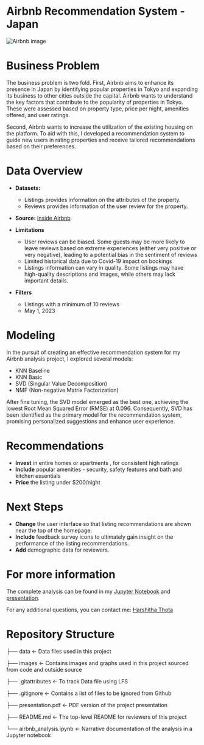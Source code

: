 # Airbnb Recommendation System - Japan

![Airbnb image](https://cdn.i.haymarketmedia.asia/?n=campaign-asia%2Fcontent%2FAirbnb-girls-trip.jpg)

# Business Problem

The business problem is two fold. First, Airbnb aims to enhance its presence in Japan by identifying popular properties in Tokyo and expanding its business to other cities outside the capital. Airbnb wants to understand the key factors that contribute to the popularity of properties in Tokyo. These were assessed based on property type, price per night, amenities offered, and user ratings.

Second, Airbnb wants to increase the utilization of the existing housing on the platform. To aid with this, I developed a recommendation system to guide new users in rating properties and receive tailored recommendations based on their preferences.

# Data Overview
* **Datasets:** 
    * Listings provides information on the attributes of the property.
    * Reviews provides information of the user review for the property.
* **Source:** [Inside Airbnb](http://insideairbnb.com/get-the-data)

* **Limitations**
    * User reviews can be biased. Some guests may be more likely to leave reviews based on extreme experiences (either very positive or very negative), leading to a potential bias in the sentiment of reviews
    * Limited historical data due to Covid-19 impact on bookings
    * Listings information can vary in quality. Some listings may have high-quality descriptions and images, while others may lack important details.
* **Filters**
    * Listings with a minimum of 10 reviews
    * May 1, 2023


# Modeling

In the pursuit of creating an effective recommendation system for my Airbnb analysis project, I explored several models:
* KNN Baseline
* KNN Basic
* SVD (Singular Value Decomposition)
* NMF (Non-negative Matrix Factorization)

After fine tuning, the SVD model emerged as the best one, achieving the lowest Root Mean Squared Error (RMSE) at 0.096. Consequently, SVD has been identified as the primary model for the recommendation system, promising personalized suggestions and enhance user experience.

# Recommendations

- **Invest** in entire homes or apartments , for consistent high ratings
- **Include** popular amenities - security, safety features and bath and kitchen essentials
- **Price** the listing under $200/night

# Next Steps

- **Change** the user interface so that listing recommendations are shown near the top of the homepage.
- **Include** feedback survey icons to ultimately gain insight on the performance of the listing recommendations.
- **Add** demographic data for reviewers.

# For more information
The complete analysis can be found in my [Jupyter Notebook](https://github.com/hthota1/Airbnb-Recommendation-System-Japan/blob/main/airbnb_analysis.ipynb) and [presentation](https://github.com/hthota1/Airbnb-Recommendation-System-Japan/blob/main/Presentation.pdf). 

For any additional questions, you can contact me:
[Harshitha Thota](harshitha.thota@gmail.com)

# Repository Structure
├── data		 				           	 	<- Data files used in this project 

├── images		                         	 	<- Contains images and graphs used in this project sourced from code and outside source

├── .gitattributes		                 	 	<- To track Data file using LFS

├── .gitignore                     	 			<- Contains a list of files to be ignored from Github

├── presentation.pdf		                	<- PDF version of the project presentation

├── README.md 			                      	<- The top-level README for reviewers of this project

└── airbnb_analysis.ipynb 			          	<- Narrative documentation of the analysis in a Jupyter notebook 
